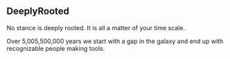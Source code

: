 ## DeeplyRooted

No stance is deeply rooted. It is all a matter of your time scale.

Over 5,005,500,000 years we start with a gap in the galaxy and end up with recognizable people making tools.

